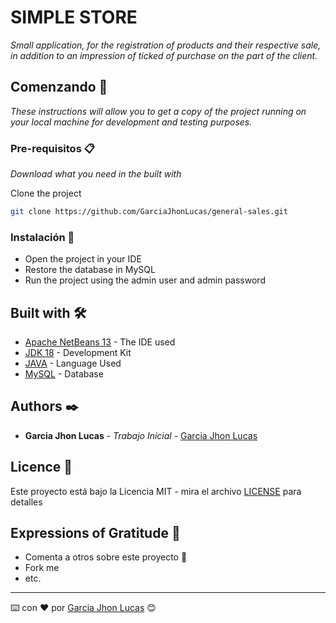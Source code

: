 # SIMPLE STORE

_Small application, for the registration of products and their respective sale, in addition to an impression of ticked of purchase on the part of the client._

## Comenzando 🚀

_These instructions will allow you to get a copy of the project running on your local machine for development and testing purposes._

### Pre-requisitos 📋

_Download what you need in the built with_

Clone the project 
```bash
git clone https://github.com/GarciaJhonLucas/general-sales.git
```

### Instalación 🔧

* Open the project in your IDE 
* Restore the database in MySQL
* Run the project using the admin user and admin password

## Built with 🛠️

* [Apache NetBeans 13](https://netbeans.apache.org/download/index.html) - The IDE used
* [JDK 18](https://www.oracle.com/java/technologies/downloads/#java18) - Development Kit
* [JAVA](#) - Language Used
* [MySQL](#) - Database

## Authors ✒️

* **Garcia Jhon Lucas** - *Trabajo Inicial* - [Garcia Jhon Lucas](https://github.com/GarciaJhonLucas)

## Licence 📄

Este proyecto está bajo la Licencia MIT - mira el archivo [LICENSE](LICENSE) para detalles

## Expressions of Gratitude 🎁

* Comenta a otros sobre este proyecto 📢
* Fork me
* etc.

---
⌨️ con ❤️ por [Garcia Jhon Lucas](https://github.com/GarciaJhonLucas) 😊